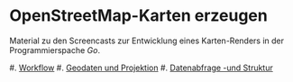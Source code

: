 # OpenStreetMap-Karten erzeugen

Material zu den Screencasts
zur Entwicklung eines Karten-Renders in der Programmierspache
*Go*.

#. [Workflow](https://github.com/jepoen/screencasts/tree/master/osm)
#. [Geodaten und Projektion](https://github.com/jepoen/screencasts/tree/master/osm/02-projection)
#. [Datenabfrage -und Struktur](https://github.com/jepoen/screencasts/tree/master/osm/03-data)
